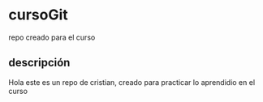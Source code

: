 # cursoGit
repo creado para el curso

## descripción
Hola este es un repo de cristian, creado para practicar lo aprendidio en el curso
